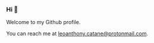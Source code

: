 ### Hi 👋

Welcome to my Github profile.

You can reach me at [leoanthony.catane@protonmail.com](mailto:leoanthony.catane@protonmail.com).

<!--
**leoanthonyc/leoanthonyc** is a ✨ _special_ ✨ repository because its `README.md` (this file) appears on your GitHub profile.

Here are some ideas to get you started:

- 🔭 I’m currently working on ...
- 🌱 I’m currently learning ...
- 👯 I’m looking to collaborate on ...
- 🤔 I’m looking for help with ...
- 💬 Ask me about ...
- 📫 How to reach me: ...
- 😄 Pronouns: ...
- ⚡ Fun fact: ...
-->

